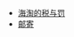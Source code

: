 + [海淘的税与罚](https://zhuanlan.zhihu.com/p/32328218)
+ [邮寄](https://tieba.baidu.com/p/5378476839?red_tag=1080460006)